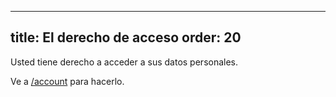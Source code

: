 ***

title: El derecho de acceso
order: 20
---------

Usted tiene derecho a acceder a sus datos personales.

Ve a [/account](/account/) para hacerlo.
